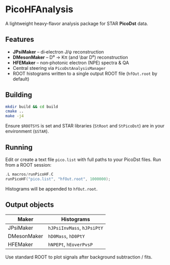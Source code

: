 # PicoHFAnalysis

A lightweight heavy-flavor analysis package for STAR **PicoDst** data.

## Features
* **JPsiMaker** – di‐electron J/ψ reconstruction
* **DMesonMaker** – D⁰ → Kπ (and \bar D⁰) reconstruction
* **HFEMaker** – non‐photonic electron (NPE) spectra & QA
* Central steering via `PicoDstAnalysisManager`
* ROOT histograms written to a single output ROOT file (`hfOut.root` by default)

## Building
```bash
mkdir build && cd build
cmake ..
make -j4
```
Ensure `$ROOTSYS` is set and STAR libraries (`StRoot` and `StPicoDst`) are in your environment (`$STAR`).

## Running
Edit or create a text file `pico.list` with full paths to your PicoDst files.
Run from a ROOT session:
```C++
.L macros/runPicoHF.C
runPicoHF("pico.list", "hfOut.root", 1000000);
```
Histograms will be appended to `hfOut.root`.

## Output objects
| Maker        | Histograms                             |
|--------------|----------------------------------------|
| JPsiMaker    | `hJPsiInvMass`, `hJPsiPtY`             |
| DMesonMaker  | `hD0Mass`, `hD0PtY`                    |
| HFEMaker     | `hNPEPt`, `hEoverPvsP`                 |

Use standard ROOT to plot signals after background subtraction / fits.
